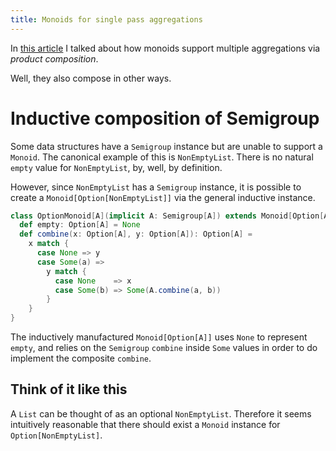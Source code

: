 ```yaml
---
title: Monoids for single pass aggregations
---
```


In [this article](https://leigh-perry.github.io/posts/2019-10-25-monoids-1.html)
I talked about how monoids support multiple aggregations via _product composition_.

Well, they also compose in other ways. 

# Inductive composition of Semigroup

Some data structures have a `Semigroup` instance but are unable to support a `Monoid`.
The canonical example of this is `NonEmptyList`.
There is no natural `empty` value for `NonEmptyList`, by, well, by definition.

However, since `NonEmptyList` has a `Semigroup` instance, it is possible to 
create a `Monoid[Option[NonEmptyList]]` via the general inductive instance.
```scala
class OptionMonoid[A](implicit A: Semigroup[A]) extends Monoid[Option[A]] {
  def empty: Option[A] = None
  def combine(x: Option[A], y: Option[A]): Option[A] =
    x match {
      case None => y
      case Some(a) =>
        y match {
          case None    => x
          case Some(b) => Some(A.combine(a, b))
        }
    }
}
```
The inductively manufactured `Monoid[Option[A]]` uses `None` to represent `empty`,
and relies on the `Semigroup` `combine` inside `Some` values in order to do implement
the composite `combine`.

## Think of it like this

A `List` can be thought of as an optional `NonEmptyList`.
Therefore it seems intuitively reasonable that there should exist a `Monoid` instance for
`Option[NonEmptyList]`.